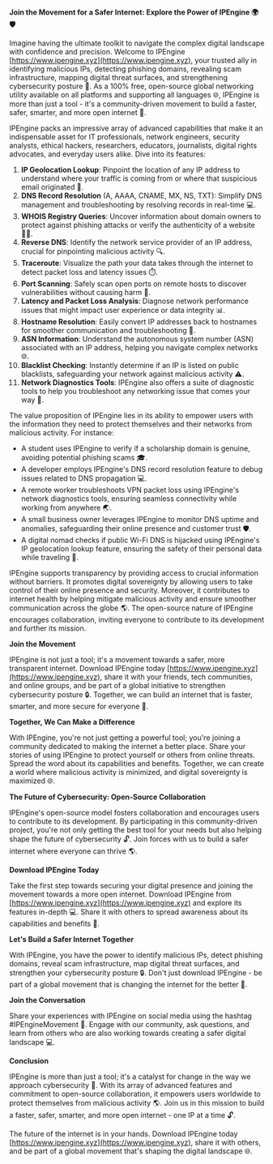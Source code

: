 **Join the Movement for a Safer Internet: Explore the Power of IPEngine 🌍🛡️**

Imagine having the ultimate toolkit to navigate the complex digital landscape with confidence and precision. Welcome to IPEngine [https://www.ipengine.xyz](https://www.ipengine.xyz), your trusted ally in identifying malicious IPs, detecting phishing domains, revealing scam infrastructure, mapping digital threat surfaces, and strengthening cybersecurity posture 🔐. As a 100% free, open-source global networking utility available on all platforms and supporting all languages 🌐, IPEngine is more than just a tool - it's a community-driven movement to build a faster, safer, smarter, and more open internet 🚀.

IPEngine packs an impressive array of advanced capabilities that make it an indispensable asset for IT professionals, network engineers, security analysts, ethical hackers, researchers, educators, journalists, digital rights advocates, and everyday users alike. Dive into its features:

1.  **IP Geolocation Lookup**: Pinpoint the location of any IP address to understand where your traffic is coming from or where that suspicious email originated 📍.
2.  **DNS Record Resolution** (A, AAAA, CNAME, MX, NS, TXT): Simplify DNS management and troubleshooting by resolving records in real-time 💻.
3.  **WHOIS Registry Queries**: Uncover information about domain owners to protect against phishing attacks or verify the authenticity of a website 🕵️‍♀️.
4.  **Reverse DNS**: Identify the network service provider of an IP address, crucial for pinpointing malicious activity 🔍.
5.  **Traceroute**: Visualize the path your data takes through the internet to detect packet loss and latency issues ⏱️.
6.  **Port Scanning**: Safely scan open ports on remote hosts to discover vulnerabilities without causing harm 🚨.
7.  **Latency and Packet Loss Analysis**: Diagnose network performance issues that might impact user experience or data integrity 📊.
8.  **Hostname Resolution**: Easily convert IP addresses back to hostnames for smoother communication and troubleshooting 🔎.
9.  **ASN Information**: Understand the autonomous system number (ASN) associated with an IP address, helping you navigate complex networks 🌐.
10. **Blacklist Checking**: Instantly determine if an IP is listed on public blacklists, safeguarding your network against malicious activity ⚠️.
11. **Network Diagnostics Tools**: IPEngine also offers a suite of diagnostic tools to help you troubleshoot any networking issue that comes your way 🤖.

The value proposition of IPEngine lies in its ability to empower users with the information they need to protect themselves and their networks from malicious activity. For instance:

*   A student uses IPEngine to verify if a scholarship domain is genuine, avoiding potential phishing scams 🎓.
*   A developer employs IPEngine's DNS record resolution feature to debug issues related to DNS propagation 💻.
*   A remote worker troubleshoots VPN packet loss using IPEngine's network diagnostics tools, ensuring seamless connectivity while working from anywhere 🌏.
*   A small business owner leverages IPEngine to monitor DNS uptime and anomalies, safeguarding their online presence and customer trust 🛡️.
*   A digital nomad checks if public Wi-Fi DNS is hijacked using IPEngine's IP geolocation lookup feature, ensuring the safety of their personal data while traveling 🚀.

IPEngine supports transparency by providing access to crucial information without barriers. It promotes digital sovereignty by allowing users to take control of their online presence and security. Moreover, it contributes to internet health by helping mitigate malicious activity and ensure smoother communication across the globe 🌎. The open-source nature of IPEngine encourages collaboration, inviting everyone to contribute to its development and further its mission.

**Join the Movement**

IPEngine is not just a tool; it's a movement towards a safer, more transparent internet. Download IPEngine today [https://www.ipengine.xyz](https://www.ipengine.xyz), share it with your friends, tech communities, and online groups, and be part of a global initiative to strengthen cybersecurity posture 🔒. Together, we can build an internet that is faster, smarter, and more secure for everyone 🚀.

**Together, We Can Make a Difference**

With IPEngine, you're not just getting a powerful tool; you're joining a community dedicated to making the internet a better place. Share your stories of using IPEngine to protect yourself or others from online threats. Spread the word about its capabilities and benefits. Together, we can create a world where malicious activity is minimized, and digital sovereignty is maximized 🌐.

**The Future of Cybersecurity: Open-Source Collaboration**

IPEngine's open-source model fosters collaboration and encourages users to contribute to its development. By participating in this community-driven project, you're not only getting the best tool for your needs but also helping shape the future of cybersecurity 🔓. Join forces with us to build a safer internet where everyone can thrive 🌎.

**Download IPEngine Today**

Take the first step towards securing your digital presence and joining the movement towards a more open internet. Download IPEngine from [https://www.ipengine.xyz](https://www.ipengine.xyz) and explore its features in-depth 💻. Share it with others to spread awareness about its capabilities and benefits 🤝.

**Let's Build a Safer Internet Together**

With IPEngine, you have the power to identify malicious IPs, detect phishing domains, reveal scam infrastructure, map digital threat surfaces, and strengthen your cybersecurity posture 🔒. Don't just download IPEngine - be part of a global movement that is changing the internet for the better 🚀.

**Join the Conversation**

Share your experiences with IPEngine on social media using the hashtag #IPEngineMovement 💬. Engage with our community, ask questions, and learn from others who are also working towards creating a safer digital landscape 💻.

**Conclusion**

IPEngine is more than just a tool; it's a catalyst for change in the way we approach cybersecurity 🚀. With its array of advanced features and commitment to open-source collaboration, it empowers users worldwide to protect themselves from malicious activity 🌎. Join us in this mission to build a faster, safer, smarter, and more open internet - one IP at a time 🔓.

The future of the internet is in your hands. Download IPEngine today [https://www.ipengine.xyz](https://www.ipengine.xyz), share it with others, and be part of a global movement that's shaping the digital landscape 🌐.